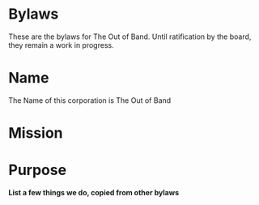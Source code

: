# Bylaws

These are the bylaws for The Out of Band. Until ratification by the board, they remain a work in progress.

# Name
The Name of this corporation is The Out of Band
# Mission
# Purpose
**List a few things we do, copied from other bylaws**